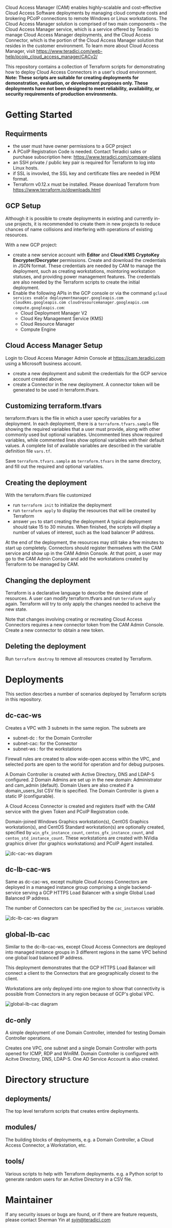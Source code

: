 Cloud Access Manager (CAM) enables highly-scalable and cost-effective Cloud Access Software deployments by managing cloud compute costs and brokering PCoIP connections to remote Windows or Linux workstations. The Cloud Access Manager solution is comprised of two main components – the Cloud Access Manager service, which is a service offered by Teradici to manage Cloud Access Manager deployments, and the Cloud Access Connector, which is the portion of the Cloud Access Manager solution that resides in the customer environment.  To learn more about Cloud Access Manager, visit https://www.teradici.com/web-help/pcoip_cloud_access_manager/CACv2/

This repository contains a collection of Terraform scripts for demonstrating how to deploy Cloud Access Connectors in a user's cloud environment. __Note: These scripts are suitable for creating deployments for demonstration, evaluation, or development purposes only. These deployments have not been designed to meet reliability, availability, or security requirements of production environments.__

# Getting Started
## Requirments
- the user must have owner permissions to a GCP project
- A PCoIP Registration Code is needed. Contact Teradici sales or purchase subscription here: https://www.teradici.com/compare-plans
- an SSH private / public key pair is required for Terraform to log into Linux hosts.
- if SSL is invovled, the SSL key and certificate files are needed in PEM format.
- Terraform v0.12.x must be installed. Please download Terraform from https://www.terraform.io/downloads.html

## GCP Setup
Although it is possible to create deployments in existing and currently in-use projects, it is recommended to create them in new projects to reduce chances of name collisions and interfering with operations of existing resources.

With a new GCP project:
- create a new service account with __Editor__ and __Cloud KMS CryptoKey Encrypter/Decrypter__ permissions. Create and download the credentials in JSON format. These credentials are needed by CAM to manage the deployment, such as creating workstations, mointoring workstation statuses, and providing power management features.  The credentials are also needed by the Terraform scripts to create the initial deployment.
- Enable the following APIs in the GCP console or via the command ```gcloud services enable deploymentmanager.googleapis.com cloudkms.googleapis.com cloudresourcemanager.googleapis.com compute.googleapis.com```:
    - Cloud Deployment Manager V2
    - Cloud Key Management Service (KMS)
    - Cloud Resource Manager
    - Compute Engine

## Cloud Access Manager Setup
Login to Cloud Access Manager Admin Console at https://cam.teradici.com using a Microsoft business account.
- create a new deployment and submit the credentials for the GCP service account created above.
- create a Connector in the new deployment. A connector token will be generated to be used in terraform.tfvars.

## Customizing terraform.tfvars
terraform.tfvars is the file in which a user specify variables for a deployment. In each deployment, there is a ```terraform.tfvars.sample``` file showing the required variables that a user must provide, along with other commonly used but optional variables. Uncommented lines show required variables, while commented lines show optional variables with their default values. A complete list of available variables are described in the variable definition file ```vars.tf```.

Save ```terraform.tfvars.sample``` as ```terraform.tfvars``` in the same directory, and fill out the required and optional variables.

## Creating the deployment
With the terraform.tfvars file customized
- run ```terraform init``` to initialize the deployment
- run ```terraform apply``` to display the resources that will be created by Terraform
- answer ```yes``` to start creating the deployment
A typical deployment should take 15 to 30 minutes. When finished, the scripts will display a number of values of interest, such as the load balancer IP address.

At the end of the deployment, the resources may still take a few minutes to start up completely. Connectors should register themselves with the CAM service and show up in the CAM Admin Console. At that point, a user may go to the CAM Admin Console and add the workstations created by Terraform to be managed by CAM.

## Changing the deployment
Terraform is a declarative language to describe the desired state of resources. A user can modify terraform.tfvars and run ```terraform apply``` again. Terraform will try to only apply the changes needed to acheive the new state.

Note that changes involving creating or recreating Cloud Access Connectors requires a new connector token from the CAM Admin Console. Create a new connector to obtain a new token.

## Deleting the deployment
Run ```terraform destroy``` to remove all resources created by Terraform.

# Deployments
This section descrbes a number of scenarios deployed by Terraform scripts in this repository.

## dc-cac-ws
Creates a VPC with 3 subnets in the same region. The subnets are
- subnet-dc : for the Domain Controller
- subnet-cac: for the Connector
- subnet-ws : for the workstations

Firewall rules are created to allow wide-open access within the VPC, and selected ports are open to the world for operation and for debug purposes.

A Domain Controller is created with Active Directory, DNS and LDAP-S configured. 2 Domain Admins are set up in the new domain: Administrator and cam_admin (default). Domain Users are also created if a domain_users_list CSV file is specified. The Domain Controller is given a static IP (configurable).

A Cloud Access Connector is created and registers itself with the CAM service with the given Token and PCoIP Registration code.

Domain-joined Windows Graphics workstation(s), CentOS Graphics workstation(s), and CentOS Standard workstation(s) are optionally created, specified by ```win_gfx_instance_count```, ```centos_gfx_instance_count```, and ```centos_std_instance_count```.  These workstations are created with NVidia graphics driver (for graphics workstations) and PCoIP Agent installed.

![dc-cac-ws diagram](./dc-cac-ws.png)

## dc-lb-cac-ws
Same as dc-cac-ws, except multiple Cloud Access Connectors are deployed in a managed instance group comprising a single backend-service serving a GCP HTTPS Load Balancer
with a single Global Load Balanced IP address.

The number of Connectors can be specified by the ```cac_instances``` variable.

![dc-lb-cac-ws diagram](./dc-lb-cac-ws.png)

## global-lb-cac
Similar to the dc-lb-cac-ws, except Cloud Access Connectors are deployed into managed instance groups in 3 different regions in the same VPC behind one global load balanced IP address.

This deployment demonstrates that the GCP HTTPS Load Balancer will connect a client to the Connectors that are geographically closest to the client.

Workstations are only deployed into one region to show that connectivity is possible from Connectors in any region because of GCP's global VPC.

![global-lb-cac diagram](./global-lb-cac.png)

## dc-only
A simple deployment of one Domain Controller, intended for testing Domain Controller operations.

Creates one VPC, one subnet and a single Domain Controller with ports opened
for ICMP, RDP and WinRM.  Domain Controller is configured with Acitve
Directory, DNS, LDAP-S.  One AD Service Account is also created.

# Directory structure
## deployments/
The top level terraform scripts that creates entire deployments.

## modules/
The building blocks of deployments, e.g. a Domain Controller, a Cloud Access
Connector, a Workstation, etc.

## tools/
Various scripts to help with Terraform deployments.  e.g. a Python script to
generate random users for an Active Directory in a CSV file.

# Maintainer
If any security issues or bugs are found, or if there are feature requests, please contact Sherman Yin at syin@teradici.com
